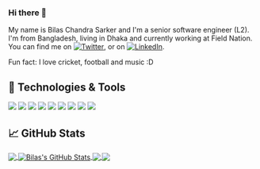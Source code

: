 ### Hi there 👋

<!--
**bilaschandra/bilaschandra** is a ✨ _special_ ✨ repository because its `README.md` (this file) appears on your GitHub profile.

Here are some ideas to get you started:

- 🔭 I’m currently working on ...
- 🌱 I’m currently learning ...
- 👯 I’m looking to collaborate on ...
- 🤔 I’m looking for help with ...
- 💬 Ask me about ...
- 📫 How to reach me: ...
- 😄 Pronouns: ...
- ⚡ Fun fact: ...
-->

My name is Bilas Chandra Sarker and I'm a senior software engineer (L2). I'm from Bangladesh, living in Dhaka and currently working at Field Nation. You can find me on [![Twitter][1.2]][1],  or on [![LinkedIn][3.2]][3].

Fun fact: I love cricket, football and music :D

## 🔧 Technologies & Tools
![](https://img.shields.io/badge/code-PHP-informational?style=flat&logo=php&logoColor=white&color=2bbc8a)
![](https://img.shields.io/badge/Code-JavaScript-informational?style=flat&logo=javascript&logoColor=white&color=2bbc8a)
![](https://img.shields.io/badge/code-NodeJS-informational?style=flat&logo=nodejs&logoColor=white&color=2bbc8a)
![](https://img.shields.io/badge/code-React-informational?style=flat&logo=reacr.js&logoColor=white&color=2bbc8a)
![](https://img.shields.io/badge/code-MySQL-informational?style=flat&logo=mysql&logoColor=white&color=2bbc8a)
![](https://img.shields.io/badge/Tools-Docker-informational?style=flat&logo=docker&logoColor=white&color=2bbc8a)
![](https://img.shields.io/badge/Tools-Kubernetes-informational?style=flat&logo=kubernetes&logoColor=white&color=2bbc8a)
![](https://img.shields.io/badge/OS-Linux-informational?style=flat&logo=linux&logoColor=white&color=2bbc8a)
![](https://img.shields.io/badge/Editor-IntelliJ_IDEA-informational?style=flat&logo=intellij-idea&logoColor=white&color=2bbc8a)

## &#x1f4c8; GitHub Stats

<a href="https://github.com/bilaschandra/bilaschandra">
  <img align="center" src="https://github-readme-stats.vercel.app/api/top-langs/?username=bilaschandra&hide=java,html,tex&title_color=ffffff&text_color=c9cacc&icon_color=2bbc8a&bg_color=1d1f21&langs_count=3" />
</a>
<a href="https://github.com/bilaschandra/bilaschandra">
  <img align="center" src="https://github-readme-stats.vercel.app/api?username=bilaschandra&show_icons=true&line_height=27&count_private=true&title_color=ffffff&text_color=c9cacc&icon_color=2bbc8a&bg_color=1d1f21" alt="Bilas's GitHub Stats" />
</a>

<a href="https://github.com/bilaschandra/microservice-nestjs">
  <img align="center" src="https://github-readme-stats.vercel.app/api/pin/?username=bilaschandra&repo=microservice-nestjs&title_color=ffffff&text_color=c9cacc&icon_color=2bbc8a&bg_color=1d1f21" />
</a>


<a href="https://github.com/bilaschandra/php-mysql-dockerized">
  <img align="center" src="https://github-readme-stats.vercel.app/api/pin/?username=bilaschandra&repo=php-mysql-dockerized&title_color=ffffff&text_color=c9cacc&icon_color=2bbc8a&bg_color=1d1f21" />
</a>    

<!-- links to social media icons -->

<!-- icons with padding -->

[1.1]: http://i.imgur.com/tXSoThF.png (twitter icon with padding)
[2.1]: http://i.imgur.com/0o48UoR.png (github icon with padding)

<!-- icons without padding -->

[1.2]: http://i.imgur.com/wWzX9uB.png (twitter icon without padding)
[2.2]: http://i.imgur.com/9I6NRUm.png (github icon without padding)
[3.2]: https://raw.githubusercontent.com/MartinHeinz/MartinHeinz/master/linkedin-3-16.png (LinkedIn icon without padding)


<!-- links to your social media accounts -->

[1]: https://twitter.com/bilas016
[2]: https://github.com/bilaschandra
[3]: https://www.linkedin.com/in/bilas016/


<!-- Resources -->
<!-- Icons: https://simpleicons.org/ -->
<!-- GitHub Stats: https://github.com/anuraghazra/github-readme-stats -->
<!-- Emojis: https://emojipedia.org/emoji/ -->
<!-- HTML Emojis: https://www.fileformat.info/index.htm -->
<!-- Shields: https://shields.io/ -->
<!-- Awesome GitHub Profile README: https://github.com/abhisheknaiidu/awesome-github-profile-readme -->
